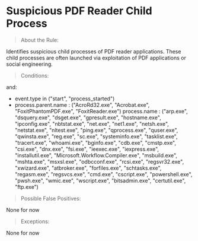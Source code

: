 # Suspicious PDF Reader Child Process


>About the Rule:

Identifies suspicious child processes of PDF reader applications. These child processes are often launched via exploitation of PDF applications or social engineering.
 

>Conditions:

and:

- event.type in ("start", "process_started")
- process.parent.name : ("AcroRd32.exe", "Acrobat.exe", "FoxitPhantomPDF.exe", "FoxitReader.exe")
process.name : ("arp.exe", "dsquery.exe", "dsget.exe", "gpresult.exe", "hostname.exe", "ipconfig.exe", "nbtstat.exe", "net.exe", "net1.exe", "netsh.exe", "netstat.exe", "nltest.exe", "ping.exe", "qprocess.exe", "quser.exe", "qwinsta.exe", "reg.exe", "sc.exe", "systeminfo.exe", "tasklist.exe", "tracert.exe", "whoami.exe", "bginfo.exe", "cdb.exe", "cmstp.exe", "csi.exe", "dnx.exe", "fsi.exe", "ieexec.exe", "iexpress.exe", "installutil.exe", "Microsoft.Workflow.Compiler.exe", "msbuild.exe", "mshta.exe", "msxsl.exe", "odbcconf.exe", "rcsi.exe", "regsvr32.exe", "xwizard.exe", "atbroker.exe", "forfiles.exe", "schtasks.exe", "regasm.exe", "regsvcs.exe", "cmd.exe", "cscript.exe", "powershell.exe", "pwsh.exe", "wmic.exe", "wscript.exe", "bitsadmin.exe", "certutil.exe", "ftp.exe")
 


>Possible False Positives:

None for now


>Exceptions:

None for now
